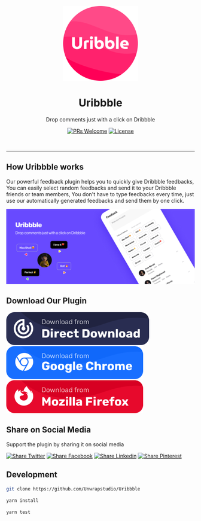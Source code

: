 <div align="center">
	<p align="center">
		<img src="https://github.com/Unwrapstudio/Uribbble/blob/master/doc-pics/Logo.png?raw=true" width="200">
	</p>
  <h1 align="center">Uribbble</h1>
  <p align="center">Drop comments just with a click on Dribbble</p>
	
[![PRs Welcome](https://img.shields.io/badge/PRs-welcome-orange.svg)](https://github.com/mediv0/chill-club/compare) 
[![License](https://img.shields.io/github/license/mediv0/chill-club)](https://img.shields.io/github/license/mediv0/v-bucket) 
</div>

<br />

---

## How Uribbble works

Our powerful feedback plugin helps you to quickly give Dribbble feedbacks, You can easily select random feedbacks and send it to your Dribbble friends or team members, You don't have to type feedbacks every time, just use our automatically generated feedbacks and send them by one click.

<div align="center">
<img src="https://github.com/Unwrapstudio/Uribbble/blob/master/doc-pics/promo.jpg?raw=true">
</div>

## Download Our Plugin

[![Direct Download](https://raw.githubusercontent.com/Unwrapstudio/Uribbble/master/doc-pics/direct_dl.svg)](https://github.com/Unwrapstudio/Uribbble/releases)
[![Google Chrome](https://raw.githubusercontent.com/Unwrapstudio/Uribbble/master/doc-pics/chrome_dl.svg)](https://chrome.google.com/webstore/detail/uribbble/pgemkeddakaljihgcfkbfipkdjphmepd?hl=en)
[![Mozilla Firefox](https://raw.githubusercontent.com/Unwrapstudio/Uribbble/master/doc-pics/firefox_dl.svg)](https://addons.mozilla.org/en-US/firefox/addon/uribbble/)


## Share on Social Media

Support the plugin by sharing it on social media

[![Share Twitter](https://img.shields.io/badge/Twitter-1DA1F2?style=for-the-badge&logo=twitter&logoColor=white)](https://twitter.com/intent/tweet?url=https://github.com/Unwrapstudio/Uribbble&text=Uribbble,%20an%20open-source%20feedback%20plugin%20for%20dribbble.%0AYou%20can%20easily%20select%20random%20feedbacks%20and%20send%20it%20to%20your%20Dribbble%20friends%20or%20team%20members,%20%0ADownload%20for:%0AChrome:%20shorturl.at/qEUX1%0AMozilla:%20shorturl.at/gmK58) 
[![Share Facebook](https://img.shields.io/badge/Facebook-1877F2?style=for-the-badge&logo=facebook&logoColor=white)](https://www.facebook.com/sharer/sharer.php?u=https://github.com/Unwrapstudio/Uribbble)
[![Share Linkedin](https://img.shields.io/badge/LinkedIn-0077B5?style=for-the-badge&logo=linkedin&logoColor=white)](https://www.linkedin.com/shareArticle?mini=true&url=https://github.com/Unwrapstudio/Uribbble) 
[![Share Pinterest](	https://img.shields.io/badge/Pinterest-%23E60023.svg?&style=for-the-badge&logo=Pinterest&logoColor=white)](https://pinterest.com/pin/create/button/?url=https://github.com/Unwrapstudio/Uribbble&media=&description=Uribbble,%20an%20open-source%20feedback%20plugin%20for%20dribbble.%0AYou%20can%20easily%20select%20random%20feedbacks%20and%20send%20it%20to%20your%20Dribbble%20friends%20or%20team%20members,%20%0ADownload%20for:%0AChrome:%20shorturl.at/qEUX1%0AMozilla:%20shorturl.at/gmK58) 

## Development

```bash
git clone https://github.com/Unwrapstudio/Uribbble
```

```bash
yarn install
```

```bash
yarn test
```

